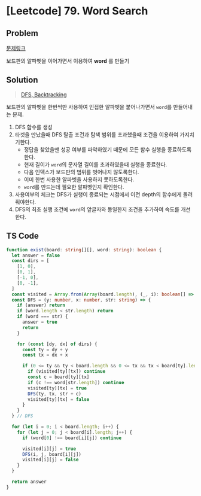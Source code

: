 # [Leetcode] 79. Word Search

## Problem

[문제링크](https://leetcode.com/problems/word-search/)

보드판의 알파벳을 이어가면서 이용하여 **word** 를 만들기

## Solution

> [DFS, Backtracking](https://github.com/253eosam/Algorithm/blob/master/algorithm_note/dfs.md)

보드판의 알파벳을 한번씩만 사용하여 인접한 알파벳을 붙어나가면서 `word`를 만들어내는 문제.

1. DFS 함수를 생성
2. 타겟을 만났을때 DFS 탈출 조건과 탐색 범위를 초과했을때 조건을 이용하여 가지치기한다.
   - 정답을 찾았을땐 성공 여부를 파악하였기 때문에 모든 함수 실행을 종료하도록한다.
   - 현재 길이가 `word`의 문자열 길이를 초과하였을때 실행을 종료한다.
   - 다음 인덱스가 보드판의 범위를 벗어나지 않도록한다.
   - 이미 한번 사용한 알파벳을 사용하지 못하도록한다.
   - `word`를 만드는데 필요한 알파벳인지 확인한다.
3. 사용여부의 체크는 DFS가 실행이 종료되는 시점에서 이전 depth의 함수에게 돌려줘야한다.
4. DFS의 최초 실행 조건에 `word`의 앞글자와 동일한지 조건을 추가하여 속도를 개선한다.

## TS Code

```ts
function exist(board: string[][], word: string): boolean {
  let answer = false
  const dirs = [
    [1, 0],
    [0, 1],
    [-1, 0],
    [0, -1],
  ]
  const visited = Array.from(Array(board.length), (_, i): boolean[] => Array(board[i].length).fill(false))
  const DFS = (y: number, x: number, str: string) => {
    if (answer) return
    if (word.length < str.length) return
    if (word === str) {
      answer = true
      return
    }

    for (const [dy, dx] of dirs) {
      const ty = dy + y
      const tx = dx + x

      if (0 <= ty && ty < board.length && 0 <= tx && tx < board[ty].length) {
        if (visited[ty][tx]) continue
        const c = board[ty][tx]
        if (c !== word[str.length]) continue
        visited[ty][tx] = true
        DFS(ty, tx, str + c)
        visited[ty][tx] = false
      }
    }
  } // DFS

  for (let i = 0; i < board.length; i++) {
    for (let j = 0; j < board[i].length; j++) {
      if (word[0] !== board[i][j]) continue

      visited[i][j] = true
      DFS(i, j, board[i][j])
      visited[i][j] = false
    }
  }

  return answer
}
```
